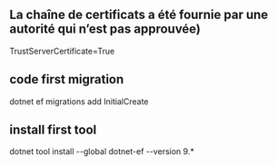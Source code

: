 ## La chaîne de certificats a été fournie par une autorité qui n’est pas approuvée)
TrustServerCertificate=True

## code first migration
dotnet ef migrations add InitialCreate

## install first tool
dotnet tool install --global dotnet-ef --version 9.*

